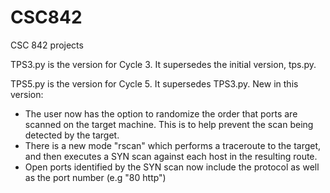 # CSC842
CSC 842 projects

TPS3.py is the version for Cycle 3. It supersedes the initial version, tps.py.

TPS5.py is the version for Cycle 5. It supersedes TPS3.py.
New in this version:
  - The user now has the option to randomize the order that ports are scanned on the target machine. This is to help prevent the scan being detected by the target.
  - There is a new mode "rscan" which performs a traceroute to the target, and then executes a SYN scan against each host in the resulting route.
  - Open ports identified by the SYN scan now include the protocol as well as the port number (e.g "80 http")
